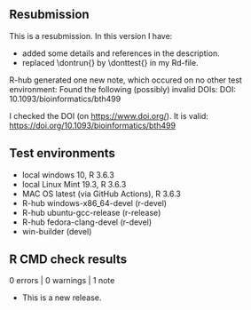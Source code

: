## Resubmission
This is a resubmission. In this version I have:

* added some details and references in the description.
* replaced \dontrun{} by \donttest{} in my Rd-file.

R-hub generated one new note, which occured on no other test environment:
  Found the following (possibly) invalid DOIs:
    DOI: 10.1093/bioinformatics/bth499
   
I checked the DOI (on https://www.doi.org/). It is valid: 
https://doi.org/10.1093/bioinformatics/bth499
    

## Test environments
* local windows 10, R 3.6.3
* local Linux Mint 19.3, R 3.6.3
* MAC OS latest (via GitHub Actions), R 3.6.3
* R-hub windows-x86_64-devel (r-devel)
* R-hub ubuntu-gcc-release (r-release)
* R-hub fedora-clang-devel (r-devel)
* win-builder (devel)

## R CMD check results

0 errors | 0 warnings | 1 note

* This is a new release.


